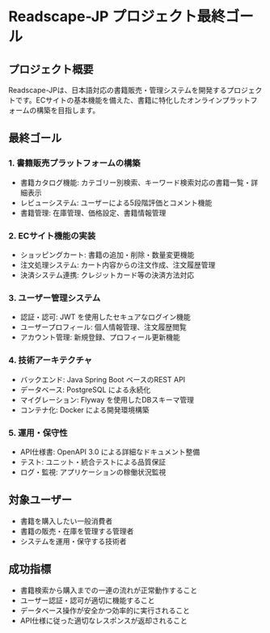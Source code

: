 # Readscape-JP プロジェクト最終ゴール

## プロジェクト概要
Readscape-JPは、日本語対応の書籍販売・管理システムを開発するプロジェクトです。ECサイトの基本機能を備えた、書籍に特化したオンラインプラットフォームの構築を目指します。

## 最終ゴール

### 1. 書籍販売プラットフォームの構築
- 書籍カタログ機能: カテゴリー別検索、キーワード検索対応の書籍一覧・詳細表示
- レビューシステム: ユーザーによる5段階評価とコメント機能
- 書籍管理: 在庫管理、価格設定、書籍情報管理

### 2. ECサイト機能の実装
- ショッピングカート: 書籍の追加・削除・数量変更機能
- 注文処理システム: カート内容からの注文作成、注文履歴管理
- 決済システム連携: クレジットカード等の決済方法対応

### 3. ユーザー管理システム
- 認証・認可: JWT を使用したセキュアなログイン機能
- ユーザープロフィール: 個人情報管理、注文履歴閲覧
- アカウント管理: 新規登録、プロフィール更新機能

### 4. 技術アーキテクチャ
- バックエンド: Java Spring Boot ベースのREST API
- データベース: PostgreSQL による永続化
- マイグレーション: Flyway を使用したDBスキーマ管理
- コンテナ化: Docker による開発環境構築

### 5. 運用・保守性
- API仕様書: OpenAPI 3.0 による詳細なドキュメント整備
- テスト: ユニット・統合テストによる品質保証
- ログ・監視: アプリケーションの稼働状況監視

## 対象ユーザー
- 書籍を購入したい一般消費者
- 書籍の販売・在庫を管理する管理者
- システムを運用・保守する技術者

## 成功指標
- 書籍検索から購入までの一連の流れが正常動作すること
- ユーザー認証・認可が適切に機能すること
- データベース操作が安全かつ効率的に実行されること
- API仕様に従った適切なレスポンスが返却されること
